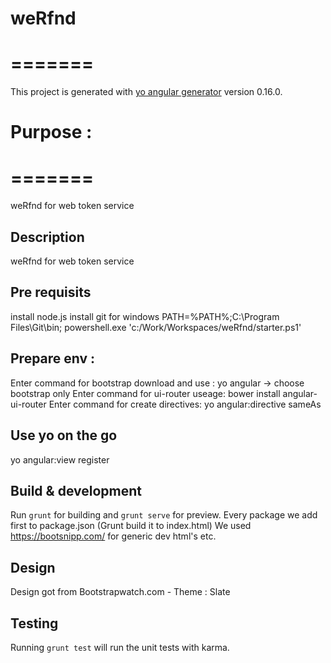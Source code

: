 # weRfnd
# =======

This project is generated with [yo angular generator](https://github.com/yeoman/generator-angular)
version 0.16.0.

# Purpose :
# =======
weRfnd for web token service 

## Description

weRfnd for web token service 

## Pre requisits

install node.js 
install git for windows
PATH=%PATH%;C:\Program Files\Git\bin;
powershell.exe 'c:/Work/Workspaces/weRfnd/starter.ps1'

## Prepare env :

Enter command for bootstrap download and use : yo angular -> choose bootstrap only
Enter command for ui-router useage: bower install angular-ui-router
Enter command for create directives: yo angular:directive sameAs

## Use yo on the go 
yo angular:view register

## Build & development

Run `grunt` for building and `grunt serve` for preview.
Every package we add first to package.json (Grunt build it to index.html)
We used https://bootsnipp.com/ for generic dev html's etc.

## Design

Design got from Bootstrapwatch.com - Theme : Slate

## Testing

Running `grunt test` will run the unit tests with karma.
